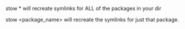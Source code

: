 stow * will recreate symlinks for ALL of the packages in your dir

stow <package_name> will recreate the symlinks for just that package.
